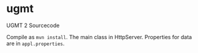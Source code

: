 # ugmt
UGMT 2 Sourcecode

Compile as ```mvn install```.
The main class in HttpServer.
Properties for data are in ```appl.properties```.